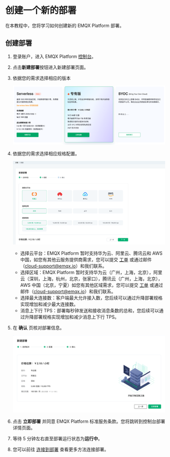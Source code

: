 # 创建一个新的部署

在本教程中，您将学习如何创建新的 EMQX Platform 部署。

## 创建部署

1. 登录账户，进入 EMQX Platform [控制台](https://cloud.emqx.com/console/)。
2. 点击**新建部署**按钮进入新建部署页面。
3. 依据您的需求选择相应的版本

   ![select_deployment_type](./_assets/select_deployment_type.png)

4. 依据您的需求选择相应规格配置。

   ![select_deployment_spec](./_assets/select_deployment_spec.png)

   - 选择云平台：EMQX Platform 暂时支持华为云、阿里云、腾讯云和 AWS 中国，如您有其他云服务提供商需求，您可以提交 [工单](../feature/tickets.md) 或通过邮件（cloud-support@emqx.io）和我们联系。
   - 选择区域：EMQX Platform 暂时支持华为云（广州，上海，北京），阿里云（深圳，上海，杭州，北京，张家口），腾讯云（广州，上海，北京），AWS 中国（北京，宁夏）如您有其他区域需求，您可以提交 [工单](../feature/tickets.md) 或通过邮件（cloud-support@emqx.io）和我们联系。
   - 选择最大连接数：客户端最大允许接入数，您后续可以通过升降部署规格实现增加和减少最大连接数。
   - 消息上下行 TPS：部署每秒钟发送和接收消息条数的总和，您后续可以通过升降部署规格实现增加和减少消息上下行 TPS。

5. 在 **确认** 页核对部署信息。

   ![confirm_page](./_assets/confirm_page.png)

6. 点击 **立即部署** 并同意 EMQX Platform 标准服务条款。您将跳转到控制台部署详情页面。
7. 等待 5 分钟左右直至部署运行状态为**运行中**。
8. 您可以前往 [连接到部署](../connect_to_deployments/overview.md) 查看更多方法连接部署。
